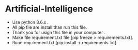 # Artificial-Intelligence

* Use python 3.6.x .
* All pip file are install than run this file.
* Thank you for usign this file in your computer .
* Make file requirement.txt file [pip freeze > requirements.txt].
* Rune requirement.txt [pip install -r requirements.txt].
